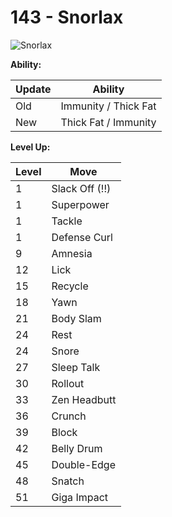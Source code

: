 # 143 - Snorlax
![][143]

**Ability:**

Update | Ability
---    | ---
Old    | Immunity / Thick Fat
New    | Thick Fat / Immunity

**Level Up:**

Level | Move
---   | ---
  1   | Slack Off (!!)
  1   | Superpower
  1   | Tackle
  1   | Defense Curl
  9   | Amnesia
 12   | Lick
 15   | Recycle
 18   | Yawn
 21   | Body Slam
 24   | Rest
 24   | Snore
 27   | Sleep Talk
 30   | Rollout
 33   | Zen Headbutt
 36   | Crunch
 39   | Block
 42   | Belly Drum
 45   | Double-Edge
 48   | Snatch
 51   | Giga Impact



[143]: https://raw.githubusercontent.com/PokeAPI/sprites/master/sprites/pokemon/143.png "Snorlax"
